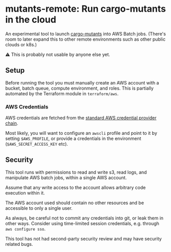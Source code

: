 # mutants-remote: Run cargo-mutants in the cloud

An experimental tool to launch [cargo-mutants](https://github.com/sourcefrog/cargo-mutants) into AWS Batch jobs.
(There's room to later expand this to other remote environments such as other public clouds or k8s.)

⚠️ This is probably not usable by anyone else yet.

## Setup

Before running the tool you must manually create an AWS account with a bucket, batch queue, compute environment, and roles. This is partially automated by the Terraform module in `terraform/aws`.

### AWS Credentials

AWS credentials are fetched from the [standard AWS credential provider chain](https://docs.aws.amazon.com/sdkref/latest/guide/standardized-credentials.html).

Most likely, you will want to configure an `awscli` profile and point to it by setting `$AWS_PROFILE`, or provide a credentials in the environment (`$AWS_SECRET_ACCESS_KEY` etc).

## Security

This tool runs with permissions to read and write s3, read logs, and manipulate AWS batch jobs, within a single AWS account.

Assume that any write access to the account allows arbitrary code execution within it.

The AWS account used should contain no other resources and be accessible to only a single user.

As always, be careful not to commit any credentials into git, or leak them in other ways. Consider using time-limited session credentials, e.g. through `aws configure sso`.

This tool has not had second-party security review and may have security related bugs.
